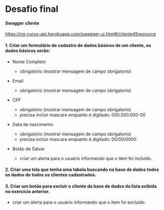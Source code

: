 # Desafio final

#### Swagger cliente
https://ng-curso-api.herokuapp.com/swagger-ui.html#/cliente45resource

#### 1. Criar um formulário de cadastro de dados básicos de um cliente, os dados básicos serão:
  - Nome Completo 
    - obrigatório (mostrar mensagem de campo obrigatorio)

  - Email 
    - obrigatório (mostrar mensagem de campo obrigatorio)

  - CPF 
    - obrigatório (mostrar mensagem de campo obrigatorio)
    - precisa incluir mascara enquanto é digitado: 000.000.000-00

  - Data de nascimento 
    - obrigatório (mostrar mensagem de campo obrigatorio)
    - precisa incluir mascara enquanto é digitado: 00/00/0000

  - Botão de Salvar
    - criar um alerta para o usuário informando que o item foi incluido.


#### 2. Criar uma tela que tenha uma tabela buscando na base de dados todos os dados de todos os clientes cadastrados.

#### 3. Criar um botão para excluir o cliente da base de dados da lista exibida no exercício anterior.
  - criar um alerta para o usuário informando que o item foi excluido.
  
